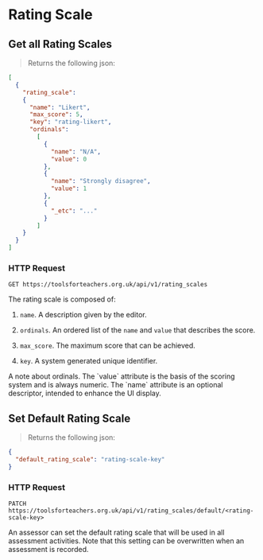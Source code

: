 # Rating Scale

## Get all Rating Scales

> Returns the following json:

``` json
[
  {
    "rating_scale":
    {
      "name": "Likert",
      "max_score": 5,
      "key": "rating-likert",
      "ordinals":
        [
          {
            "name": "N/A",
            "value": 0
          },
          {
            "name": "Strongly disagree",
            "value": 1
          },
          {
            "_etc": "..."
          }
        ]
    }
  }
]
```

### HTTP Request
`GET https://toolsforteachers.org.uk/api/v1/rating_scales`

The rating scale is composed of:

1. `name`. A description given by the editor.

2. `ordinals`. An ordered list of the `name` and `value` that describes the score.

3. `max_score`. The maximum score that can be achieved.

4. `key`. A system generated unique identifier.

<aside class='notice'>
  A note about ordinals. The `value` attribute is the basis of the scoring system and is always numeric. The `name` attribute is an optional descriptor, intended to enhance the UI display.
</aside>

## Set Default Rating Scale

> Returns the following json:

``` json
{
  "default_rating_scale": "rating-scale-key"
}
```

### HTTP Request
`PATCH https://toolsforteachers.org.uk/api/v1/rating_scales/default/<rating-scale-key>`



An assessor can set the default rating scale that will be used in all assessment activities. Note that this setting can be overwritten when an assessment is recorded.


